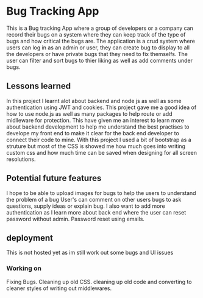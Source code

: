 # Bug Tracking App
 This is a Bug tracking App where a group of developers or a company can record their bugs on a system where they can keep track of the type of bugs and how critical the bugs are. The application is a crud system where users can log in as an admin or user, they can create bug to display to all the developers or have private bugs that they need to fix themselfs. The user can filter and sort bugs to thier liking as well as add comments under bugs.

## Lessons learned
In this project I learnt alot about backend and node js as well as some authentication using JWT and cookies. This project gave me a good idea of how to use node.js as well as many packages to help route or add midlleware for protection. This have given me an interest to learn more about backend development to help me understand the best practises to develope my front end to make it clear for the back end developer to connect their code to mine. With this project I used a bit of bootstrap as a struture but most of the CSS is showed me how much goes into writing custom css and how much time can be saved when designing for all screen resolutions.

## Potential future features
I hope to be able to upload images for bugs to help the users to understand the problem of a bug
User's can comment on other users bugs to ask questions, supply ideas or explain bug. 
I also want to add more authentication as I learn more about back end where the user can reset password without admin.
Password reset using emails. 


## deployment
This is not hosted yet as im still work out some bugs and UI issues

### Working on
Fixing Bugs.
Cleaning up old CSS.
cleaning up old code and converting to cleaner styles of writing out middlewares.




